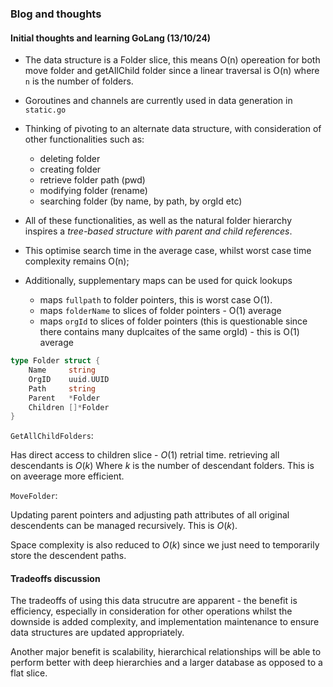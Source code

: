 


### Blog and thoughts


#### Initial thoughts and learning GoLang \(13/10/24\) 
- The data structure is a Folder slice, this means O(n) opereation for both move folder and getAllChild folder since a linear traversal is O(n) where `n` is the number of folders.
- Goroutines and channels are currently used in data generation in `static.go`
- Thinking of pivoting to an alternate data structure, with consideration of other functionalities such as:
    - deleting folder
    - creating folder
    - retrieve folder path (pwd)
    - modifying folder (rename)
    - searching folder (by name, by path, by orgId etc)

- All of these functionalities, as well as the natural folder hierarchy inspires a *tree-based structure with parent and child references*.

- This optimise search time in the average case, whilst worst case time complexity remains O(n);
- Additionally, supplementary maps can be used for quick lookups 
    - maps `fullpath` to folder pointers, this is worst case O(1).
    - maps `folderName` to slices of folder pointers - O(1) average
    - maps `orgId` to slices of folder pointers (this is questionable since there contains many duplcaites of the same orgId) - this is O(1) average

``` go
type Folder struct {
    Name     string
    OrgID    uuid.UUID
    Path     string
    Parent   *Folder
    Children []*Folder
}
```

`GetAllChildFolders`:


Has direct access to children slice - $O(1)$ retrial time. retrieving all descendants is $O(k)$ Where $k$ is the number of descendant folders. This is on aveerage more efficient.

`MoveFolder`:

Updating parent pointers and adjusting path attributes of all original descendents can be managed recursively. This is $O(k)$.


Space complexity is also reduced to $O(k)$ since we just need to temporarily store the descendent paths.

#### Tradeoffs discussion
The tradeoffs of using this data strucutre are apparent - the benefit is efficiency, especially in consideration for other operations whilst the downside is added complexity, and implementation maintenance to ensure data structures are updated appropriately.

Another major benefit is scalability, hierarchical relationships will be able to perform better with deep hierarchies and a larger database as opposed to a flat slice.


